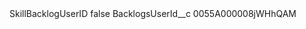 <?xml version="1.0" encoding="UTF-8"?>
<CustomMetadata xmlns="http://soap.sforce.com/2006/04/metadata" xmlns:xsi="http://www.w3.org/2001/XMLSchema-instance" xmlns:xsd="http://www.w3.org/2001/XMLSchema">
    <label>SkillBacklogUserID</label>
    <protected>false</protected>
    <values>
        <field>BacklogsUserId__c</field>
        <value xsi:type="xsd:string">0055A000008jWHhQAM</value>
    </values>
</CustomMetadata>
